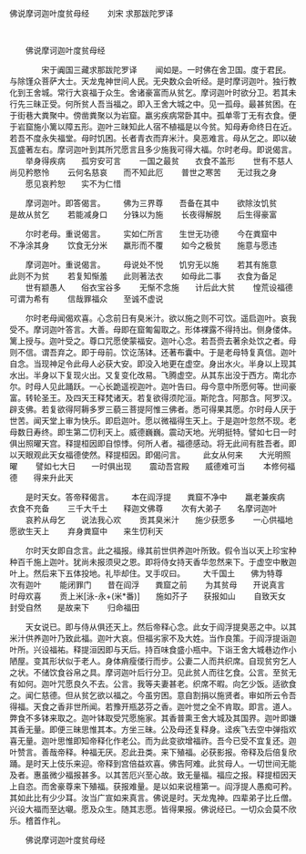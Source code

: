   佛说摩诃迦叶度贫母经
                        　　刘宋 求那跋陀罗译

                        
        　      


　　佛说摩诃迦叶度贫母经

　　　　宋于阗国三藏求那跋陀罗译
　　闻如是。一时佛在舍卫国。度于君民。与除馑众菩萨大士。天龙鬼神世间人民。无央数众会听经。是时摩诃迦叶。独行教化到王舍城。常行大哀福于众生。舍诸豪富而从贫乞。摩诃迦叶时欲分卫。若其未行先三昧正受。何所贫人吾当福之。即入王舍大城之中。见一孤母。最甚贫困。在于街巷大粪聚中。傍凿粪聚以为岩窟。羸劣疾病常卧其中。孤单零丁无有衣食。便于岩窟施小篱以障五形。迦叶三昧知此人宿不植福是以今贫。知母寿命终日在近。若吾不度永失福堂。母时饥困。长者青衣而弃米汁。臭恶难言。母从乞之。即以破瓦盛著左右。摩诃迦叶到其所咒愿言且多少施我可得大福。尔时老母。即说偈言。
　　举身得疾病　　孤穷安可言
　　一国之最贫　　衣食不盖形
　　世有不慈人　　尚见矜愍怜
　　云何名慈哀　　而不知此厄
　　普世之寒苦　　无过我之身
　　愿见哀矜恕　　实不为仁惜

　　摩诃迦叶。即答偈言。
　　佛为三界尊　　吾备在其中
　　欲除汝饥贫　　是故从贫乞
　　若能减身口　　分铢以为施
　　长夜得解脱　　后生得豪富

　　尔时老母。重说偈言。
　　实如仁所言　　生世无功德
　　今在粪窟中　　不净涂其身
　　饮食无分米　　羸形而不覆
　　如今之极贫　　施意与愿违

　　摩诃迦叶。重说偈言。
　　母说处不悦　　饥穷无以施
　　若其有施意　　此则不为贫
　　若复知惭羞　　此则著法衣
　　如母此二事　　衣食为备足
　　世有颛愚人　　俗衣宝谷多
　　无惭不念施　　计后此大贫
　　惶荒设福德　　可谓为希有
　　信哉罪福众　　至诚不虚说

　　尔时老母闻偈欢喜。心念前日有臭米汁。欲以施之则不可饮。遥启迦叶。哀我受不。摩诃迦叶答言。大善。母即在窟匍匐取之。形体裸露不得持出。侧身偻体。篱上授与。迦叶受之。尊口咒愿使蒙福安。迦叶心念。若吾赍去著余处饮之者。母则不信。谓吾弃之。即于母前。饮讫荡钵。还著布囊中。于是老母特复真信。迦叶自念。当现神足令此母人必获大安。即没入地更在虚空。身出水火。半身以上现其水出。半身以下复现火出。又复变化改易。飞腾虚空。从其东出没于西方。南北亦尔。时母人见此踊跃。一心长跪遥视迦叶。迦叶告曰。母今意中所愿何等。世间豪富。转轮圣王。及四天王释梵诸天。若复欲得须陀洹。斯陀含。阿那含。阿罗汉。辟支佛。若复欲得阿耨多罗三藐三菩提阿惟三佛者。悉可得果其愿。尔时母人厌于世苦。闻天堂上审为快乐。即启迦叶。愿以微福得生天上。于是迦叶忽然不现。老母数日寿终。即生第二忉利天上。威德巍巍。震动天地。光明挺特。譬如七日一时俱出照曜天宫。释提桓因即自惊悸。何所人者。福德感动。将无此间有胜吾者。即以天眼观此天女福德使然。释提桓因。即偈问言。
　　此女从何来　　大光明照曜
　　譬如七大日　　一时俱出现
　　震动吾宫殿　　威德难可当
　　本修何福德　　得来升此天

　　是时天女。答帝释偈言。
　　本在阎浮提　　粪窟不净中
　　羸老兼疾病　　衣食不充备
　　三千大千土　　释迦文佛尊
　　次有大弟子　　名摩诃迦叶
　　哀矜从母乞　　说法我心欢
　　贡其臭米汁　　施少获愿多
　　一心供福地　　愿欲生天上
　　弃身粪窟中　　来生忉利天

　　尔时天女即自念言。此之福报。缘其前世供养迦叶所致。假令当以天上珍宝种种百千施上迦叶。犹尚未报须臾之恩。即将侍女持天香华忽然来下。于虚空中散迦叶上。然后来下五体投地。礼毕却住。叉手叹曰。
　　大千国土　　佛为特尊　　次有迦叶
　　能闭罪门　　昔在阎浮　　粪窟之前
　　为其贫母　　开说真言　　时母欢喜
　　贡上米[泳-永+(米*番)]　　施如芥子　　获报如山
　　自致天女　　封受自然　　是故来下
　　归命福田

　　天女说已。即与侍从俱还天上。然后帝释心念。此女于阎浮提臭恶之中。以其米汁供养迦叶乃致此福。迦叶大哀。但福劣家不及大姓。当作良策。于阎浮提诣迦叶所。兴设福祐。释提洹因即与天后。持百味食盛小瓶中。下诣王舍大城巷边作小陋屋。变其形状似于老人。身体痟瘦偻行而步。公妻二人而共织席。自现贫穷乞人之状。不储饮食谷帛之具。摩诃迦叶后行分卫。见此贫人而往乞食。公言。至贫无有如何。迦叶咒愿良久不去。公言。我等夫妻甚老。织席不暇。向乞少饭。适欲食之。闻仁慈德。但从贫乞欲以福之。今虽穷困。意自割捐以施贤者。审如所云令吾得福。天食之香非世所闻。若豫开瓶苾芬之香。迦叶觉之全不肯取。即言。道人。弊食不多钵来取之。迦叶钵取受咒愿施家。其香普熏王舍大城及其国界。迦叶即嫌其香无量。即便三昧思惟其本。方坐三昧。公及母还复释身。迳疾飞去空中弹指欢喜无量。迦叶思惟即知帝释化作老公。而为此变欲增福祚。吾今已受不宜复还。迦叶赞言。善哉帝释。种福无厌。忍此丑类。来下殖福。必获影报。帝释及后倍复欣踊。是时天上伎乐来迎。帝释到宫倍益欢喜。佛告阿难。此贫母人。一切世间无能及者。惠虽微少福报甚多。以其苦厄兴至心故。致无量福。福应之报。释提桓因天上自恣。而舍豪尊来下殖福。获报难量。是以如来说檀第一。阎浮提人愚痴可矜。其如此比有少少耳。汝当广宣如来真言。佛说是时。天龙鬼神。四辈弟子比丘僧。兴设大福而至达嚫。愿及众生。随其志愿。皆得果报。佛说经已。一切众会莫不欣乐。稽首作礼。

　　佛说摩诃迦叶度贫母经


